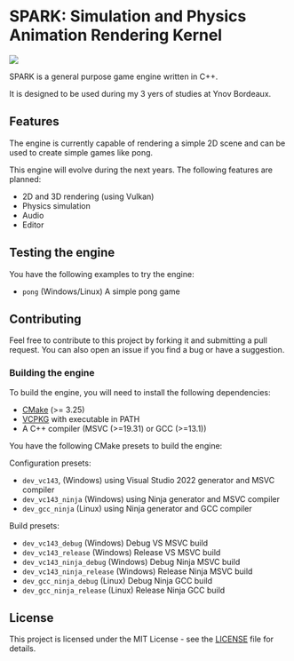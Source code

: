 # SPARK: Simulation and Physics Animation Rendering Kernel

![](https://i.imgur.com/IgNGQ3o.png)

SPARK is a general purpose game engine written in C++.

It is designed to be used during my 3 yers of studies at Ynov Bordeaux.

## Features
The engine is currently capable of rendering a simple 2D scene and can be used to create simple games like pong.

This engine will evolve during the next years. The following features are planned:
- 2D and 3D rendering (using Vulkan)
- Physics simulation
- Audio
- Editor

## Testing the engine
You have the following examples to try the engine:
- `pong` (Windows/Linux) A simple pong game

## Contributing

Feel free to contribute to this project by forking it and submitting a pull request. You can also open an issue if you find a bug or have a suggestion.

### Building the engine
To build the engine, you will need to install the following dependencies:
- [CMake](https://cmake.org/download/) (>= 3.25)
- [VCPKG](https://vcpkg.io/en/getting-started.html) with executable in PATH
- A C++ compiler (MSVC (>=19.31) or GCC (>=13.1))

You have the following CMake presets to build the engine:

Configuration presets:
- `dev_vc143`, (Windows) using Visual Studio 2022 generator and MSVC compiler
- `dev_vc143_ninja` (Windows) using Ninja generator and MSVC compiler
- `dev_gcc_ninja` (Linux) using Ninja generator and GCC compiler

Build presets:
- `dev_vc143_debug` (Windows) Debug VS MSVC build
- `dev_vc143_release` (Windows) Release VS MSVC build
- `dev_vc143_ninja_debug` (Windows) Debug Ninja MSVC build
- `dev_vc143_ninja_release` (Windows) Release Ninja MSVC build
- `dev_gcc_ninja_debug` (Linux) Debug Ninja GCC build
- `dev_gcc_ninja_release` (Linux) Release Ninja GCC build

## License
This project is licensed under the MIT License - see the [LICENSE](LICENSE) file for details.
